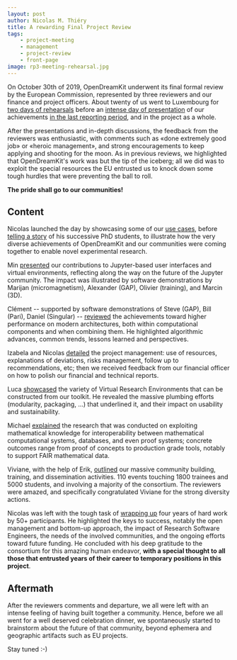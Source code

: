 ```yaml
---
layout: post
author: Nicolas M. Thiéry
title: A rewarding Final Project Review
tags:
    - project-meeting
    - management
    - project-review
    - front-page
image: rp3-meeting-rehearsal.jpg
---
```


On October 30th of 2019, OpenDreamKit underwent its final formal
review by the European Commission, represented by three reviewers and
our finance and project officers. About twenty of us went to
Luxembourg for
[two days of rehearsals](https://opendreamkit.org/meetings/2019-10-30-Luxembourg/)
before an
[intense day of presentation](https://opendreamkit.org/meetings/2019-10-30-Luxembourg/ProjectReview/)
of our achievements [in the last reporting period](/project/reports/#reporting-period-3),
and in the project as a whole.

After the presentations and in-depth discussions, the feedback from
the reviewers was enthusiastic, with comments such as «done extremely
good job» or «heroic management», and strong encouragements to keep
applying and shooting for the moon. As in previous reviews, we
highlighted that OpenDreamKit's work was but the tip of the iceberg;
all we did was to exploit the special resources the EU entrusted us to
knock down some tough hurdles that were preventing the ball to roll.

**The pride shall go to our communities!**

## Content

Nicolas launched the day by showcasing some of our 
[use cases](https://opendreamkit.org/tag/use-case), before
[telling a story](https://nbviewer.jupyter.org/github/OpenDreamKit/demo-semigroup-representation-theory/blob/master/demo.ipynb)
of his successive PhD students, to illustrate how the very diverse
achievements of OpenDreamKit and our communities were coming together
to enable novel experimental research.

Min [presented](https://opendreamkit.org/meetings/2019-10-30-Luxembourg/WP4.pdf)
our contributions to Jupyter-based user interfaces and
virtual environments, reflecting along the way on the future of the
Jupyter community. The impact was illustrated by software
demonstrations by Marijan (micromagnetism), Alexander (GAP), Olivier
(training), and Marcin (3D).

Clément -- supported by software demonstrations of Steve (GAP), Bill
(Pari), Daniel (Singular) --
[reviewed](https://opendreamkit.org/meetings/2019-10-30-Luxembourg/WP5.pdf)
the achievements toward higher
performance on modern architectures, both within computational
components and when combining them. He highlighted algorithmic
advances, common trends, lessons learned and perspectives.

Izabela and Nicolas [detailed](https://opendreamkit.org/WP1.pdf) the project management: use of
resources, explanations of deviations, risks management, follow up to
recommendations, etc; then we received feedback from our financial
officer on how to polish our financial and technical reports.

Luca [showcased](https://nbviewer.jupyter.org/github/OpenDreamKit/OpenDreamKit.github.io/blob/master/meetings/2019-10-30-Luxembourg/ProjectReview/WP3.ipynb)
the variety of Virtual Research Environments that can
be constructed from our toolkit. He revealed the massive plumbing
efforts (modularity, packaging, ...) that underlined it, and their
impact on usability and sustainability.

Michael [explained](https://opendreamkit.org/WP6.pdf) the research that was conducted on exploiting
mathematical knowledge for interoperability between mathematical
computational systems, databases, and even proof systems; concrete
outcomes range from proof of concepts to production grade tools, notably
to support FAIR mathematical data.

Viviane, with the help of Erik, [outlined](https://opendreamkit.org/WP2) our massive community
building, training, and dissemination activities. 110 events touching
1800 trainees and 5000 students, and involving a majority of the
consortium. The reviewers were amazed, and specifically congratulated
Viviane for the strong diversity actions.

Nicolas was left with the tough task of [wrapping up](https://opendreamkit.org/wrap-up.pdf)
four years of hard work by 50+ participants. He highlighted the keys
to success, notably the open management and bottom-up approach, the
impact of Research Software Engineers, the needs of the involved
communities, and the ongoing efforts toward future funding. He
concluded with his deep gratitude to the consortium for this amazing
human endeavor, **with a special thought to all those that entrusted
years of their career to temporary positions in this project**.

## Aftermath

After the reviewers comments and departure, we all were left with an
intense feeling of having built together a community. Hence, before we
all went for a well deserved celebration dinner, we spontaneously
started to brainstorm about the future of that community, beyond
ephemera and geographic artifacts such as EU projects.

Stay tuned :-)
